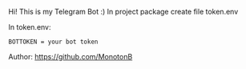 Hi! This is my Telegram Bot :)
In project package create file token.env

In token.env:

    BOTTOKEN = your bot token

Author: https://github.com/MonotonB
